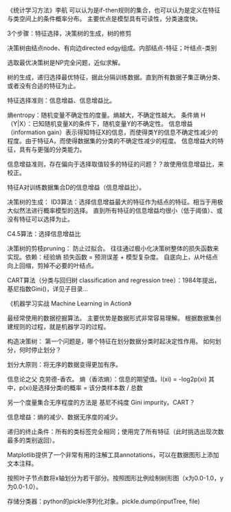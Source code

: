 《统计学习方法》李航
可以认为是if-then规则的集合，也可以认为是定义在特征与类空间上的条件概率分布。
主要优点是模型具有可读性，分类速度快。

3个步骤：特征选择，决策树的生成，树的修剪

决策树由结点node、有向边directed edgy组成。内部结点-特征；叶结点-类别

选取最优决策树是NP完全问题，近似求解。

树的生成，递归选择最优特征，据此分隔训练数据。直到所有数据子集正确分类、或者没有合适的特征为止。

特征选择准则：信息增益、信息增益比。

熵entropy：随机变量不确定性的度量。熵越大，不确定性越大。
条件熵 H（Y|X）：已知随机变量X的条件下，随机变量Y的不确定性。
信息增益（information gain）表示得知特征X的信息，而使得类Y的信息不确定性减少的程度。由于特征A，而使得数据集的分类的不确定性减少的程度。
信息增益大的特征，具有与更强的分类能力。

信息增益准则，存在偏向于选择取值较多的特征的问题？？故使用信息增益比，来校正。

特征A对训练数据集合D的信息增益（信息增益比）。


决策树的生成：
ID3算法：选择信息增益最大的特征作为结点的特征。相当于用极大似然法进行概率模型的选择。
直到所有特征的信息增益均很小（低于阈值）、或没有特征可以选择为止。

C4.5算法：选择信息增益比

决策树的剪枝pruning：
防止过拟合。
往往通过极小化决策树整体的损失函数来实现。依赖：经验熵
损失函数 = 预测误差 + 模型复杂度。
自底向上，从叶结点向上回缩，剪掉不必要的叶结点。

CART算法（分类与回归树 classification and regression tree）：1984年提出，基尼指数Gini()，详见子目录...




《机器学习实战 Machine Learning in Action》

最经常使用的数据挖掘算法。
主要优势是数据形式非常容易理解。
根据数据集创建规则的过程，就是机器学习的过程。

构造决策树：
第一个问题是，哪个特征在划分数据分类时起决定性作用。
如何划分，何时停止划分？

划分大原则：将无序的数据变得更加有序。

信息论之父 克劳德-香农。
熵（香浓熵）：信息的期望值。l(xi) = -log2p(xi)  其中，p(xi)是选择分类i的概率 = 该分类样本数 / 总数

另一个度量集合无序程度的方法是 基尼不纯度 Gini impurity。CART？

信息增益：熵的减少、数据无序度的减少。

递归的终止条件：所有的类标签完全相同；使用完了所有特征（此时挑选出现次数最多的类别返回）。

Matplotlib提供了一个非常有用的注解工具annotations，可以在数据图形上添加文本注释。

按照叶子节点数将x轴划分为若干部分。按照图形比例绘制树形图（x为0.0-1.0，y为0.0-1.0）。

存储分类器：python的pickle序列化对象。pickle.dump(inputTree, file)











